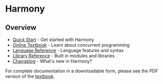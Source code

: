 # Harmony

## Overview

* [Quick Start](guides/introduction.md) - Get started with Harmony
* [Online Textbook](textbook/index.md) - Learn about concurrent programming
* [Language Reference](textbook/values.md) - Language features and syntax
* [Library Reference](textbook/module.md) - Built in modules and libraries
* [Changelog](changelog.md) - What's new in Harmony?

For complete documentation in a downloadable form, please see the PDF version of the [textbook](https://harmony.cs.cornell.edu/book.pdf).
